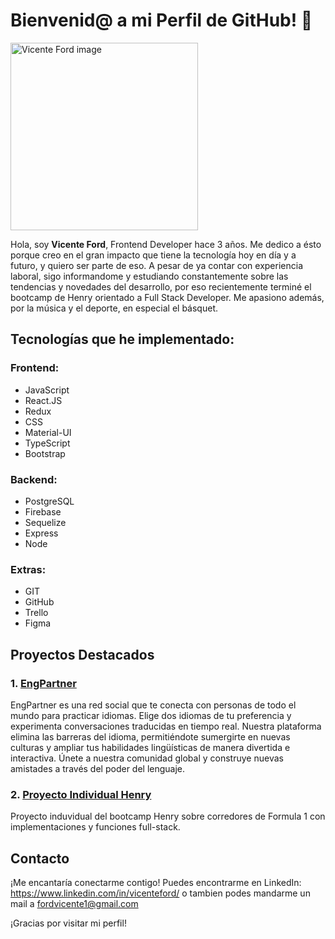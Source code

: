 # Bienvenid@ a mi Perfil de GitHub! 🚀
<img src="https://avatars.githubusercontent.com/u/86796044?v=4" alt="Vicente Ford image" width="300" height="300">


Hola, soy <strong>Vicente Ford</strong>, Frontend Developer hace 3 años. Me dedico a ésto porque creo en el gran impacto que tiene la tecnología hoy en día y a futuro, y quiero ser parte de eso. A pesar de ya contar con experiencia laboral, sigo informandome y estudiando constantemente sobre las tendencias y novedades del desarrollo, por eso recientemente terminé el bootcamp de Henry orientado a Full Stack Developer. Me apasiono además, por la música y el deporte, en especial el básquet.


## Tecnologías que he implementado:

### Frontend:
- JavaScript
- React.JS
- Redux
- CSS
- Material-UI
- TypeScript
- Bootstrap
### Backend:
- PostgreSQL
- Firebase
- Sequelize
- Express
- Node
### Extras:
- GIT
- GitHub
- Trello
- Figma

## Proyectos Destacados

### 1. [EngPartner](https://github.com/Luuiskame/EngPartnerV2)
EngPartner es una red social que te conecta con personas de todo el mundo para practicar idiomas. Elige dos idiomas de tu preferencia y experimenta conversaciones traducidas en tiempo real. Nuestra plataforma elimina las barreras del idioma, permitiéndote sumergirte en nuevas culturas y ampliar tus habilidades lingüísticas de manera divertida e interactiva. Únete a nuestra comunidad global y construye nuevas amistades a través del poder del lenguaje.

### 2. [Proyecto Individual Henry](https://github.com/VicenFord/cr-pi-drivers-main)
Proyecto induvidual del bootcamp Henry sobre corredores de Formula 1 con implementaciones y funciones full-stack.

## Contacto

¡Me encantaría conectarme contigo! Puedes encontrarme en LinkedIn: https://www.linkedin.com/in/vicenteford/ o tambien podes mandarme un mail a fordvicente1@gmail.com

¡Gracias por visitar mi perfil!
